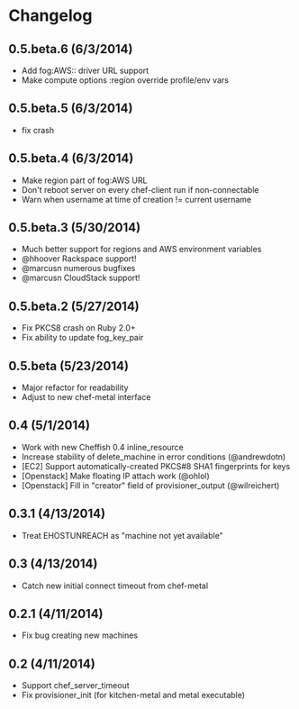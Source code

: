 # Changelog

## 0.5.beta.6 (6/3/2014)

- Add fog:AWS:<profile>:<region> driver URL support
- Make compute options :region override profile/env vars

## 0.5.beta.5 (6/3/2014)

- fix crash

## 0.5.beta.4 (6/3/2014)

- Make region part of fog:AWS URL
- Don't reboot server on every chef-client run if non-connectable
- Warn when username at time of creation != current username

## 0.5.beta.3 (5/30/2014)

- Much better support for regions and AWS environment variables
- @hhoover Rackspace support!
- @marcusn numerous bugfixes
- @marcusn CloudStack support!

## 0.5.beta.2 (5/27/2014)

- Fix PKCS8 crash on Ruby 2.0+
- Fix ability to update fog_key_pair

## 0.5.beta (5/23/2014)

- Major refactor for readability
- Adjust to new chef-metal interface

## 0.4 (5/1/2014)

- Work with new Cheffish 0.4 inline_resource
- Increase stability of delete_machine in error conditions (@andrewdotn)
- [EC2] Support automatically-created PKCS#8 SHA1 fingerprints for keys
- [Openstack] Make floating IP attach work (@ohlol)
- [Openstack] Fill in "creator" field of provisioner_output (@wilreichert)

## 0.3.1 (4/13/2014)

- Treat EHOSTUNREACH as "machine not yet available"

## 0.3 (4/13/2014)

- Catch new initial connect timeout from chef-metal

## 0.2.1 (4/11/2014)

- Fix bug creating new machines

## 0.2 (4/11/2014)

- Support chef_server_timeout
- Fix provisioner_init (for kitchen-metal and metal executable)
